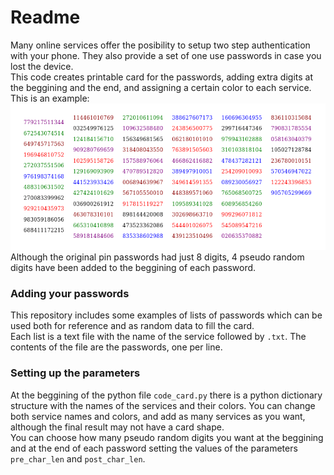 #  Readme
Many online services offer the posibility to setup two step authentication with your phone. They also provide a set of one use passwords in case you lost the device.  
This code creates printable card for the passwords, adding extra digits at the beggining and the end, and assigning a certain color to each service.  
This is an example:  
![card example](card_example.png)  
Although the original pin passwords had just 8 digits, 4 pseudo random digits have been added to the beggining of each password.
### Adding your passwords
This repository includes some examples of lists of passwords which can be used both for reference and as random data to fill the card.  
Each list is a text file with the name of the service followed by `.txt`. The contents of the file are the passwords, one per line.
### Setting up the parameters
At the beggining of the python file `code_card.py` there is a python dictionary structure with the names of the services and their colors. You can change both service names and colors, and add as many services as you want, although the final result may not have a card shape.  
You can choose how many pseudo random digits you want at the beggining and at the end of each password setting the values of the parameters `pre_char_len` and `post_char_len`.
